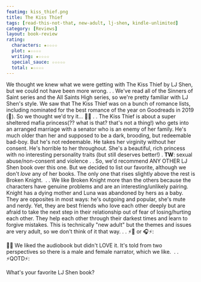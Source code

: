 ```yaml
---
featimg: kiss_thief.png
title: The Kiss Thief
tags: [read-this-not-that, new-adult, lj-shen, kindle-unlimited]
category: [Reviews]
layout: book-review
rating:
  characters: ★☆☆☆☆⁠
  plot: ★☆☆☆☆⁠
  writing: ★☆☆☆☆⁠
  special_sauce: ☆☆☆☆☆⁠
  total: ★☆☆☆☆⁠
---
```


We thought we knew what we were getting with The Kiss Thief by LJ Shen, but we could not have been more wrong.
.
.
We've read all of the Sinners of Saint series and the All Saints High series, so we're pretty familiar with LJ Shen's style. We saw that The Kiss Thief was on a bunch of romance lists, including nominated for the best romance of the year on Goodreads in 2019 (🤯). So we thought we'd try it... 🤦‍♀️⁠
.
.
The Kiss Thief is about a super sheltered mafia princess(?? what is that? that's not a thing!) who gets into an arranged marriage with a senator who is an enemy of her family. He's much older than her and supposed to be a dark, brooding, but redeemable bad-boy. But he's not redeemable. He takes her virginity without her consent. He's horrible to her throughout. She's a beautiful, rich princess with no interesting personality traits (but still deserves better!)⁠
.
**TW**: sexual abuse/non-consent and violence⁠
.
.
So, we'd recommend ANY OTHER LJ Shen book over this one. But we decided to list our favorite, although we don't _love_ any of her books. The only one that rises slightly above the rest is Broken Knight. ⁠
.
.
We like Broken Knight more than the others because the characters have genuine problems and are an interesting/unlikely pairing. Knight has a dying mother and Luna was abandoned by hers as a baby. They are opposites in most ways: he's outgoing and popular, she's mute and nerdy. Yet, they are best friends who love each other deeply but are afraid to take the next step in their relationship out of fear of losing/hurting each other. They help each other through their darkest times and learn to forgive mistakes. This is technically "new adult" but the themes and issues are very adult, so we don't think of it that way.
.
.
⚡📖 or 🎧⚡: ⁠

🤷‍♀️ We liked the audiobook but didn't LOVE it. It's told from two perspectives so there is a male and female narrator, which we like. ⁠
.
.
⚡QOTD⚡: ⁠

What's your favorite LJ Shen book?